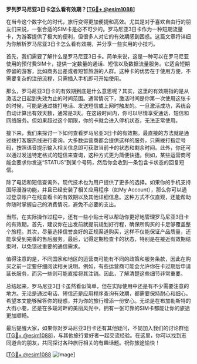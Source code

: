 **罗列罗马尼亚3日卡怎么看有效期？[[TG💪+ @esim1088](https://t.me/s/esim1088)]**

在当今这个数字化的时代，旅行变得更加便捷和高效。尤其是对于喜欢自由行的朋友们来说，一张合适的SIM卡是必不可少的。罗马尼亚3日卡作为一种短期流量卡，为游客提供了极大的便利，但很多人对它的有效期感到困惑。这篇文章将详细为你解析罗马尼亚3日卡怎么看有效期，并分享一些实用的小技巧。

首先，我们需要了解什么是罗马尼亚3日卡。简单来说，这是一种可以在罗马尼亚使用的预付费SIM卡，提供一定数量的通话、短信以及数据流量服务。它适合短期停留的游客，比如商务出差或者短暂旅游的人群。这种卡的优势在于使用方便，不需要复杂的注册流程，只需插入手机即可开始使用。

那么，罗马尼亚3日卡的有效期到底是什么意思呢？其实，这里的有效期指的是从激活之日起到失效为止的时间范围。通常情况下，激活时间是你第一次使用这张卡的时候，可能是通过拨打电话、发送短信或上网时触发的。一旦激活成功，系统会自动计算出有效天数，通常是3天。在这段时间内，你可以尽情享受通话、短信和网络服务。但如果超过这个期限，你的卡就会进入停机状态，无法正常使用。

接下来，我们来探讨一下如何查看罗马尼亚3日卡的有效期。最直接的方法就是通过拨打客服热线进行查询。大多数运营商都会提供这样的服务，只需拨打指定号码，按照语音提示输入相关信息即可获取当前卡的状态和剩余时间。此外，你还可以通过发送特定格式的短信来查询，这种方式更为简便快捷。例如，某些运营商可能会要求你发送“STATUS”到某个号码，然后你会收到一条包含卡状态的回复短信。

除了电话和短信查询外，现代技术也为用户提供了更多的选择。如果你的手机支持国际漫游功能，并且已经安装了相关应用程序（如My Account），那么你可以通过登录账户在线查看卡的有效期以及其他详细信息。这种方式不仅直观，还能帮助你随时掌握自己的消费情况，避免不必要的支出。

当然，在实际操作过程中，还有一些小贴士可以帮助你更好地管理罗马尼亚3日卡的有效期。首先，建议你在出发前就提前规划好行程，确保所购买的卡足够覆盖整个旅程。其次，尽量选择信誉良好的正规渠道购买，这样不仅能保证产品质量，还能享受到完善的售后服务。最后，记得定期检查卡的状态，特别是在接近有效期结束时，以免错过重要的通信需求。

值得注意的是，不同国家和地区的运营商可能有不同的政策和服务条款，因此在购买之前一定要仔细阅读相关说明。例如，有些运营商可能会允许你在卡过期后申请延长服务，而另一些则可能直接将其注销。因此，了解清楚这些细节非常重要。

总结起来，罗马尼亚3日卡虽然看似简单，但在实际使用中还是有不少需要注意的地方。无论是通过电话、短信还是应用程序查询有效期，都需要保持耐心和细心。希望本文能够解答你的疑惑，并为你的旅行增添一份安心。无论是在布加勒斯特的大街小巷，还是在多瑙河畔的美丽风光中，拥有一张可靠的SIM卡都能让你的旅途更加顺畅。

最后提醒大家，如果你对罗马尼亚3日卡还有其他疑问，不妨加入我们的讨论群组[[TG💪+ @esim1088](https://t.me/s/esim1088)]，与其他旅行爱好者一起交流经验。在这里，你可以找到志同道合的朋友，共同探讨各种旅行相关的有趣话题。祝你旅途愉快！

[[TG💪+ @esim1088](https://t.me/s/esim1088) ![Image](https://i.postimg.cc/4NQfJmqS/Snipaste-2025-05-13-00-14-12.png)]